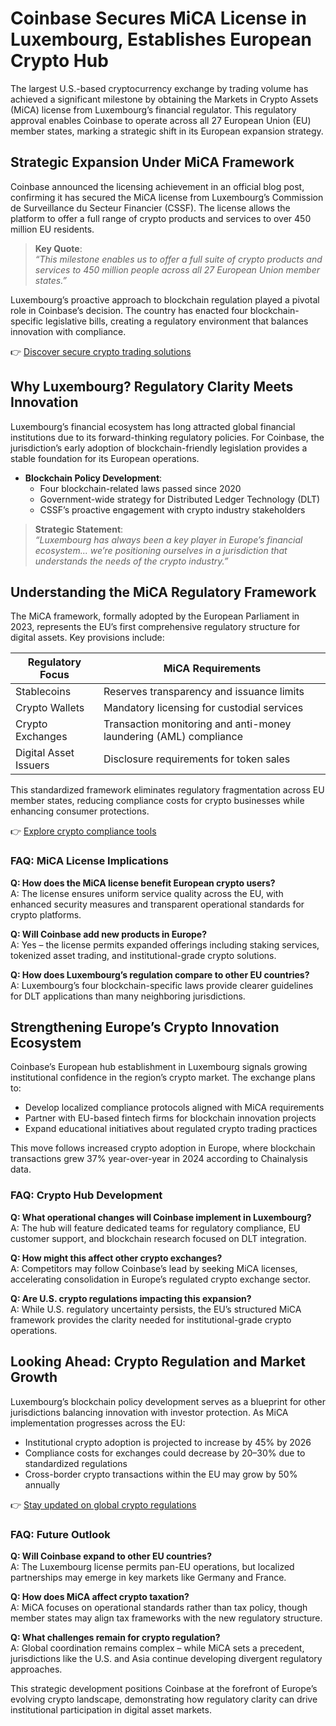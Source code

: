 # Coinbase Secures MiCA License in Luxembourg, Establishes European Crypto Hub  

The largest U.S.-based cryptocurrency exchange by trading volume has achieved a significant milestone by obtaining the Markets in Crypto Assets (MiCA) license from Luxembourg’s financial regulator. This regulatory approval enables Coinbase to operate across all 27 European Union (EU) member states, marking a strategic shift in its European expansion strategy.  

## Strategic Expansion Under MiCA Framework  

Coinbase announced the licensing achievement in an official blog post, confirming it has secured the MiCA license from Luxembourg’s Commission de Surveillance du Secteur Financier (CSSF). The license allows the platform to offer a full range of crypto products and services to over 450 million EU residents.  

> **Key Quote**:  
> _“This milestone enables us to offer a full suite of crypto products and services to 450 million people across all 27 European Union member states.”_  

Luxembourg’s proactive approach to blockchain regulation played a pivotal role in Coinbase’s decision. The country has enacted four blockchain-specific legislative bills, creating a regulatory environment that balances innovation with compliance.  

👉 [Discover secure crypto trading solutions](https://bit.ly/okx-bonus)  

## Why Luxembourg? Regulatory Clarity Meets Innovation  

Luxembourg’s financial ecosystem has long attracted global financial institutions due to its forward-thinking regulatory policies. For Coinbase, the jurisdiction’s early adoption of blockchain-friendly legislation provides a stable foundation for its European operations.  

- **Blockchain Policy Development**:  
  - Four blockchain-related laws passed since 2020  
  - Government-wide strategy for Distributed Ledger Technology (DLT)  
  - CSSF’s proactive engagement with crypto industry stakeholders  

> **Strategic Statement**:  
> _“Luxembourg has always been a key player in Europe’s financial ecosystem... we’re positioning ourselves in a jurisdiction that understands the needs of the crypto industry.”_  

## Understanding the MiCA Regulatory Framework  

The MiCA framework, formally adopted by the European Parliament in 2023, represents the EU’s first comprehensive regulatory structure for digital assets. Key provisions include:  

| Regulatory Focus | MiCA Requirements |  
|-------------------|-------------------|  
| Stablecoins       | Reserves transparency and issuance limits |  
| Crypto Wallets    | Mandatory licensing for custodial services |  
| Crypto Exchanges  | Transaction monitoring and anti-money laundering (AML) compliance |  
| Digital Asset Issuers | Disclosure requirements for token sales |  

This standardized framework eliminates regulatory fragmentation across EU member states, reducing compliance costs for crypto businesses while enhancing consumer protections.  

👉 [Explore crypto compliance tools](https://bit.ly/okx-bonus)  

### FAQ: MiCA License Implications  

**Q: How does the MiCA license benefit European crypto users?**  
A: The license ensures uniform service quality across the EU, with enhanced security measures and transparent operational standards for crypto platforms.  

**Q: Will Coinbase add new products in Europe?**  
A: Yes – the license permits expanded offerings including staking services, tokenized asset trading, and institutional-grade crypto solutions.  

**Q: How does Luxembourg’s regulation compare to other EU countries?**  
A: Luxembourg’s four blockchain-specific laws provide clearer guidelines for DLT applications than many neighboring jurisdictions.  

## Strengthening Europe’s Crypto Innovation Ecosystem  

Coinbase’s European hub establishment in Luxembourg signals growing institutional confidence in the region’s crypto market. The exchange plans to:  
- Develop localized compliance protocols aligned with MiCA requirements  
- Partner with EU-based fintech firms for blockchain innovation projects  
- Expand educational initiatives about regulated crypto trading practices  

This move follows increased crypto adoption in Europe, where blockchain transactions grew 37% year-over-year in 2024 according to Chainalysis data.  

### FAQ: Crypto Hub Development  

**Q: What operational changes will Coinbase implement in Luxembourg?**  
A: The hub will feature dedicated teams for regulatory compliance, EU customer support, and blockchain research focused on DLT integration.  

**Q: How might this affect other crypto exchanges?**  
A: Competitors may follow Coinbase’s lead by seeking MiCA licenses, accelerating consolidation in Europe’s regulated crypto exchange sector.  

**Q: Are U.S. crypto regulations impacting this expansion?**  
A: While U.S. regulatory uncertainty persists, the EU’s structured MiCA framework provides the clarity needed for institutional-grade crypto operations.  

## Looking Ahead: Crypto Regulation and Market Growth  

Luxembourg’s blockchain policy development serves as a blueprint for other jurisdictions balancing innovation with investor protection. As MiCA implementation progresses across the EU:  
- Institutional crypto adoption is projected to increase by 45% by 2026  
- Compliance costs for exchanges could decrease by 20–30% due to standardized regulations  
- Cross-border crypto transactions within the EU may grow by 50% annually  

👉 [Stay updated on global crypto regulations](https://bit.ly/okx-bonus)  

### FAQ: Future Outlook  

**Q: Will Coinbase expand to other EU countries?**  
A: The Luxembourg license permits pan-EU operations, but localized partnerships may emerge in key markets like Germany and France.  

**Q: How does MiCA affect crypto taxation?**  
A: MiCA focuses on operational standards rather than tax policy, though member states may align tax frameworks with the new regulatory structure.  

**Q: What challenges remain for crypto regulation?**  
A: Global coordination remains complex – while MiCA sets a precedent, jurisdictions like the U.S. and Asia continue developing divergent regulatory approaches.  

This strategic development positions Coinbase at the forefront of Europe’s evolving crypto landscape, demonstrating how regulatory clarity can drive institutional participation in digital asset markets.